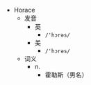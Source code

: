 - Horace
  - 发音
    - 英
      - `/'hɔrəs/`
    - 美
      - `/'hɔrəs/`
  - 词义
    - n.
      - 霍勒斯（男名）
